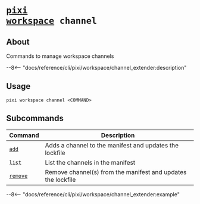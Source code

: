<!--- This file is autogenerated. Do not edit manually! -->
# <code>[pixi](../../pixi.md) [workspace](../workspace.md) channel</code>

## About
Commands to manage workspace channels

--8<-- "docs/reference/cli/pixi/workspace/channel_extender:description"

## Usage
```
pixi workspace channel <COMMAND>
```

## Subcommands
| Command | Description |
|---------|-------------|
| [`add`](channel/add.md) | Adds a channel to the manifest and updates the lockfile |
| [`list`](channel/list.md) | List the channels in the manifest |
| [`remove`](channel/remove.md) | Remove channel(s) from the manifest and updates the lockfile |


--8<-- "docs/reference/cli/pixi/workspace/channel_extender:example"
